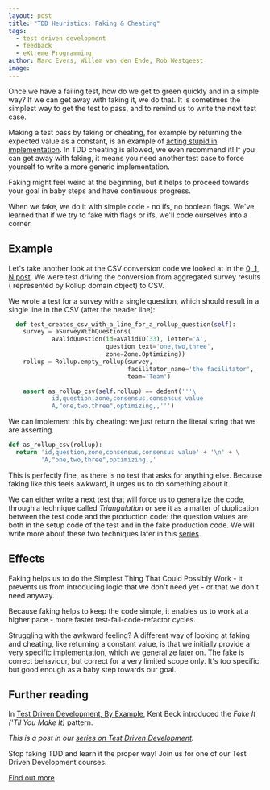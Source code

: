 ```yaml
---
layout: post
title: "TDD Heuristics: Faking & Cheating"
tags:
  - test driven development
  - feedback
  - eXtreme Programming
author: Marc Evers, Willem van den Ende, Rob Westgeest
image: 
---
```


Once we have a failing test, how do we get to green quickly and in a simple way?
If we can get away with faking it, we do that. It is sometimes the simplest way
to get the test to pass, and to remind us to write the next test case.

Making a test pass by faking or cheating, for example by returning the expected
value as a constant, is an example of [acting stupid in implementation](/@@). In
TDD cheating is allowed, we even recommend it! If you can get away with faking,
it means you need another test case to force yourself to write a more generic
implementation.

Faking might feel weird at the beginning, but it helps to proceed towards your 
goal in baby steps and have continuous progress. 

When we fake, we do it with simple code - no ifs, no boolean flags. We've
learned that if we try to fake with flags or ifs, we'll code ourselves into a
corner.

## Example 

Let's take another look at the CSV conversion code we looked at in the [0, 1, N
post](/@@). We were test driving the conversion from aggregated survey results (
represented by Rollup domain object) to CSV.

We wrote a test for a survey with a single question, which should result in a
single line in the CSV (after the header line):

```python
  def test_creates_csv_with_a_line_for_a_rollup_question(self):
    survey = aSurveyWithQuestions(
            aValidQuestion(id=aValidID(33), letter='A',
                           question_text='one,two,three',
                           zone=Zone.Optimizing))
    rollup = Rollup.empty_rollup(survey,
                                 facilitator_name='the facilitator',
                                 team='Team')

    assert as_rollup_csv(self.rollup) == dedent('''\
            id,question,zone,consensus,consensus value
            A,"one,two,three",optimizing,,''')
```

We can implement this by cheating: we just return the literal string that we are asserting.

```python
def as_rollup_csv(rollup):
  return 'id,question,zone,consensus,consensus value' + '\n' + \
         'A,"one,two,three",optimizing,,'
```

This is perfectly fine, as there is no test that asks for anything else. Because
faking like this feels awkward, it urges us to do something about it. 

We can either write a next test that will force us to generalize the code,
through a technique called _Triangulation_ or see it as a matter of duplication
between the test code and the production code: the question values are both in
the setup code of the test and in the fake production code. We will write more
about these two techniques later in this [series](/blog-by-tag#tag-test-driven-development).

## Effects

Faking helps us to do the Simplest Thing That Could Possibly Work - it prevents
us from introducing logic that we don't need yet - or that we don't need anyway.

Because faking helps to keep the code simple, it enables us to work at a higher
pace - more faster test-fail-code-refactor cycles.

Struggling with the awkward feeling? A different way of looking at faking and
cheating, like returning a constant value, is that we initially provide a very
specific implementation, which we generalize later on. The fake is correct
behaviour, but correct for a very limited scope only. It's too specific, but
good enough as a baby step towards our goal.

## Further reading

In [Test Driven Development, By
Example](https://www.oreilly.com/library/view/test-driven-development/0321146530/),
Kent Beck introduced the _Fake It ('Til You Make It)_ pattern.

_This is a post in our [series on Test Driven Development](/blog-by-tag#tag-test-driven-development)._

<aside>
  <p>Stop faking TDD and learn it the proper way! Join us for one of our Test Driven Development courses. 
  </p>
  <p><div>
    <a href="/training/test-driven-development">Find out more</a>
  </div></p>
</aside>
